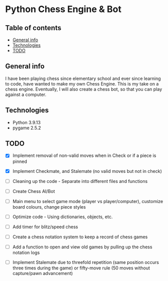 # Python Chess Engine & Bot

## Table of contents
* [General info](#general-info)
* [Technologies](#technologies)
* [TODO](#todo)

## General info
I have been playing chess since elementary school and ever since learning to code, have wanted to make my own Chess Engine. This is my take on a chess engine. Eventually, I will also create a chess bot, so that you can play against a computer.

## Technologies
* Python 3.9.13
* pygame 2.5.2

## TODO
- [X] Implement removal of non-valid moves when in Check or if a piece is pinned
- [X] Implement Checkmate, and Stalemate (no valid moves but not in check)
- [ ] Cleaning up the code - Separate into different files and functions
- [ ] Create Chess AI/Bot
- [ ] Main menu to select game mode (player vs player/computer), customize board colours, change piece styles
- [ ] Optimize code - Using dictionaries, objects, etc.
- [ ] Add timer for blitz/speed chess
- [ ] Create a chess notation system to keep a record of chess games
- [ ] Add a function to open and view old games by pulling up the chess notation logs
- [ ] Implement Stalemate due to threefold repetition (same position occurs three times during the game) or fifty-move rule (50 moves without capture/pawn advancement)

